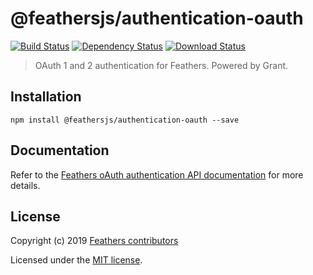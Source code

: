 # @feathersjs/authentication-oauth

[![Build Status](https://travis-ci.org/feathersjs/feathers.svg?branch=master)](https://travis-ci.org/feathersjs/feathers)
[![Dependency Status](https://img.shields.io/david/feathersjs/feathers.svg?style=flat-square&path=packages/authentication-oauth)](https://david-dm.org/feathersjs/feathers?path=packages/authentication-oauth)
[![Download Status](https://img.shields.io/npm/dm/@feathersjs/authentication-oauth.svg?style=flat-square)](https://www.npmjs.com/package/@feathersjs/authentication-oauth)

> OAuth 1 and 2 authentication for Feathers. Powered by Grant.

## Installation

```
npm install @feathersjs/authentication-oauth --save
```

## Documentation

Refer to the [Feathers oAuth authentication API documentation](https://docs.feathersjs.com/api/authentication/oauth.html) for more details.

## License

Copyright (c) 2019 [Feathers contributors](https://github.com/feathersjs/client/graphs/contributors)

Licensed under the [MIT license](LICENSE).
